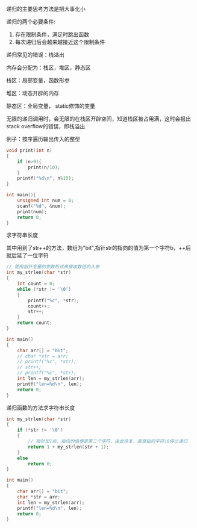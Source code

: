 递归的主要思考方法是把大事化小

递归的两个必要条件:

1. 存在限制条件，满足时跳出函数
2. 每次递归后会越来越接近这个限制条件

递归常见的错误：栈溢出

内存会分配为：栈区，堆区，静态区

栈区：局部变量，函数形参

堆区：动态开辟的内存

静态区：全局变量， static修饰的变量

无限的递归调用时，会无限的在栈区开辟空间，知道栈区被占用满，这时会报出stack overflow的错误，即栈溢出

例子：按序遍历输出传入的整型

```c
void print(int n)
{
    if (n>9){
        print(n/10);
    }
    printf("%d\n", n%10);
}

int main(){
    unsigned int num = 0;
    scanf("%d", &num);
    print(num);
    return 0;
}
```

求字符串长度

其中用到了str++的方法，数组为"bit",指针str的指向的值为第一个字符b，++后就后延了一位字符

```c
// 使用指针变量的参数形式来接收数组的入参
int my_strlen(char *str)
{
    int count = 0;
    while (*str != '\0')
    {
        printf("%c", *str);
        count++;
        str++;
    }
    return count;
}

int main()
{
    char arr[] = "bit";
    // char *str = arr;
    // printf("%c", *str);
    // str++;
    // printf("%c", *str);
    int len = my_strlen(arr);
    printf("len=%d\n", len);
    return 0;
}
```

递归函数的方法求字符串长度

```c
int my_strlen(char *str)
{
    if (*str != '\0')
    {
        // 指针加1后，指向的值便是第二个字符，由此往复，直至指向字符\0停止递归
        return 1 + my_strlen(str + 1);
    }
    else
        return 0;
}

int main()
{
    char arr[] = "bit";
    char *str = arr;
    int len = my_strlen(arr);
    printf("len=%d\n", len);
    return 0;
}
```

